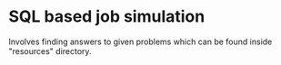 # SQL based job simulation
Involves finding answers to given problems which can be found inside "resources" directory.
